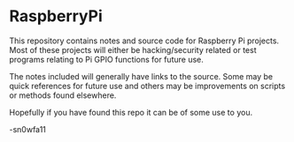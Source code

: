 # RaspberryPi

This repository contains notes and source code for Raspberry Pi projects. Most of these projects will either be hacking/security related or test programs relating to Pi GPIO functions for future use.

The notes included will generally have links to the source. Some may be quick references for future use and others may be improvements on scripts or methods found elsewhere.

Hopefully if you have found this repo it can be of some use to you.

-sn0wfa11
